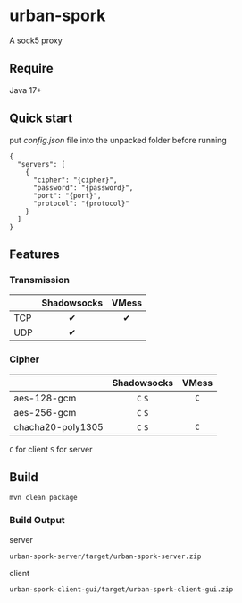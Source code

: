 # urban-spork

A sock5 proxy

## Require

Java 17+

## Quick start

put *config.json* file into the unpacked folder before running

```json5
{
  "servers": [
    {
      "cipher": "{cipher}",
      "password": "{password}",
      "port": "{port}",
      "protocol": "{protocol}"
    }
  ]
}
```

## Features

### Transmission

|     | Shadowsocks | VMess |
|:----|:-----------:|:-----:|
| TCP |      ✔      |   ✔   |
| UDP |      ✔      |       |

### Cipher

|                   | Shadowsocks | VMess |
|:------------------|:-----------:|:-----:|
| aes-128-gcm       |   `C` `S`   |  `C`  |
| aes-256-gcm       |   `C` `S`   |       |
| chacha20-poly1305 |   `C` `S`   |  `C`  |

`C` for client `S` for server

## Build

    mvn clean package

### Build Output

server

    urban-spork-server/target/urban-spork-server.zip

client

    urban-spork-client-gui/target/urban-spork-client-gui.zip
